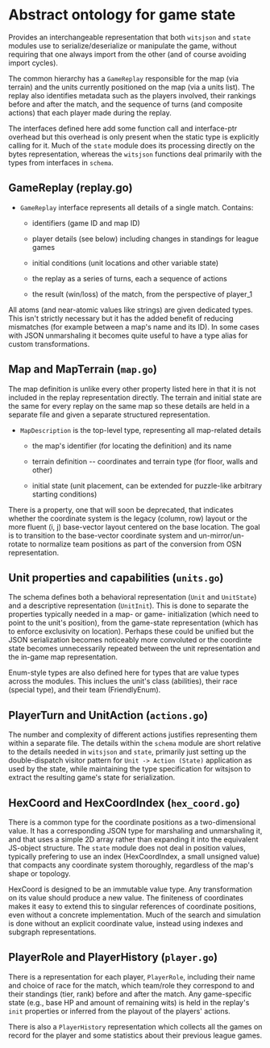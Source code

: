 # Abstract ontology for game state

Provides an interchangeable representation that both `witsjson` and `state`
modules use to serialize/deserialize or manipulate the game, without requiring
that one always import from the other (and of course avoiding import cycles).

The common hierarchy has a `GameReplay` responsible for the map (via terrain)
and the units currently positioned on the map (via a units list).  The replay
also identifies metadata such as the players involved, their rankings before
and after the match, and the sequence of turns (and composite actions) that
each player made during the replay.

The interfaces defined here add some function call and interface-ptr overhead
but this overhead is only present when the static type is explicitly calling
for it.  Much of the `state` module does its processing directly on the bytes
representation, whereas the `witsjson` functions deal primarily with the types
from interfaces in `schema`.

## GameReplay (replay.go)

 * `GameReplay` interface represents all details of a single match.  Contains:

   * identifiers (game ID and map ID)

   * player details (see below) including changes in standings for league games

   * initial conditions (unit locations and other variable state)

   * the replay as a series of turns, each a sequence of actions

   * the result (win/loss) of the match, from the perspective of player_1

All atoms (and near-atomic values like strings) are given dedicated types.  This
isn't strictly necessary but it has the added benefit of reducing mismatches (for
example between a map's name and its ID).  In some cases with JSON unmarshaling
it becomes quite useful to have a type alias for custom transformations.

## Map and MapTerrain (`map.go`)

The map definition is unlike every other property listed here in that it is not
included in the replay representation directly.  The terrain and initial state
are the same for every replay on the same map so these details are held in a
separate file and given a separate structured representation.

 * `MapDescription` is the top-level type, representing all map-related details

   * the map's identifier (for locating the definition) and its name

   * terrain definition -- coordinates and terrain type (for floor, walls and other)

   * initial state (unit placement, can be extended for puzzle-like arbitrary starting conditions)

There is a property, one that will soon be deprecated, that indicates whether
the coordinate system is the legacy (column, row) layout or the more fluent
(i, j) base-vector layout centered on the base location.  The goal is to
transition to the base-vector coordinate system and un-mirror/un-rotate to
normalize team positions as part of the conversion from OSN representation.

## Unit properties and capabilities (`units.go`)

The schema defines both a behavioral representation (`Unit` and `UnitState`)
and a descriptive representation (`UnitInit`).  This is done to separate the
properties typically needed in a map- or game- initialization (which need to
point to the unit's position), from the game-state representation (which has
to enforce exclusivity on location).  Perhaps these could be unified but the
JSON serialization becomes noticeably more convoluted or the coordinte state
becomes unnecessarily repeated between the unit representation and the in-game
map representation.

Enum-style types are also defined here for types that are value types across
the modules.  This inclues the unit's class (abilities), their race (special
type), and their team (FriendlyEnum).

## PlayerTurn and UnitAction (`actions.go`)

The number and complexity of different actions justifies representing them
within a separate file.  The details within the `schema` module are short
relative to the details needed in `witsjson` and `state`, primarily just
setting up the double-dispatch visitor pattern for `Unit -> Action (State)`
application as used by the state, while maintaining the type specification
for witsjson to extract the resulting game's state for serialization.

## HexCoord and HexCoordIndex (`hex_coord.go`)

There is a common type for the coordinate positions as a two-dimensional value.
It has a corresponding JSON type for marshaling and unmarshaling it, and that
uses a simple 2D array rather than expanding it into the equivalent JS-object
structure.  The `state` module does not deal in position values, typically
prefering to use an index (HexCoordIndex, a small unsigned value) that compacts
any coordinate system thoroughly, regardless of the map's shape or topology.

HexCoord is designed to be an immutable value type.  Any transformation on its
value should produce a new value.  The finiteness of coordinates makes it easy
to extend this to singular references of coordinate positions, even without a
concrete implementation.  Much of the search and simulation is done without an
explicit coordinate value, instead using indexes and subgraph representations.

## PlayerRole and PlayerHistory (`player.go`)

There is a representation for each player, `PlayerRole`, including their name
and choice of race for the match, which team/role they correspond to and their
standings (tier, rank) before and after the match.  Any game-specific state
(e.g., base HP and amount of remaining wits) is held in the replay's `init`
properties or inferred from the playout of the players' actions.

There is also a `PlayerHistory` representation which collects all the games
on record for the player and some statistics about their previous league games.